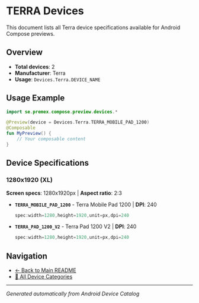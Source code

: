 # TERRA Devices

This document lists all Terra device specifications available for Android Compose previews.

## Overview

- **Total devices**: 2
- **Manufacturer**: Terra
- **Usage**: `Devices.Terra.DEVICE_NAME`

## Usage Example

```kotlin
import se.premex.compose.preview.devices.*

@Preview(device = Devices.Terra.TERRA_MOBILE_PAD_1200)
@Composable
fun MyPreview() {
    // Your composable content
}
```

## Device Specifications

### 1280x1920 (XL)

**Screen specs**: 1280x1920px | **Aspect ratio**: 2:3

- **`TERRA_MOBILE_PAD_1200`** - Terra Mobile Pad 1200 | **DPI**: 240
  ```kotlin
  spec:width=1280,height=1920,unit=px,dpi=240
  ```

- **`TERRA_PAD_1200_V2`** - Terra Pad 1200 V2 | **DPI**: 240
  ```kotlin
  spec:width=1280,height=1920,unit=px,dpi=240
  ```

## Navigation

- [← Back to Main README](../../README.md)
- [📱 All Device Categories](../README.md)

---
*Generated automatically from Android Device Catalog*
